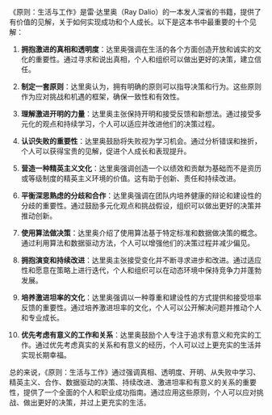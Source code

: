 《原则：生活与工作》是雷·达里奥（Ray Dalio）的一本发人深省的书籍，提供了有价值的见解，关于如何实现成功和个人成长。以下是这本书中最重要的十个见解：

1. **拥抱激进的真相和透明度**：达里奥强调在生活的各个方面创造开放和诚实的文化的重要性。通过寻求和说出真相，个人和组织可以做出更好的决策，建立信任。

2. **制定一套原则**：达里奥认为，拥有明确的原则可以指导决策和行为。这些原则作为应对挑战和机遇的框架，确保一致性和有效性。

3. **理解激进开明的力量**：达里奥主张保持开明和接受反馈和新想法。通过接受多元化的观点和持续学习，个人可以适应并改进他们的决策过程。

4. **认识失败的重要性**：达里奥鼓励将失败视为学习机会。通过分析错误和挫折，个人可以获得宝贵的见解，促进个人成长和表现提升。

5. **营造一种精英主义文化**：达里奥强调创造一个以绩效和贡献为基础而不是资历或等级制度的精英主义环境的价值。这有助于创新、责任和持续改进。

6. **平衡深思熟虑的分歧和合作**：达里奥强调在团队内培养健康的辩论和建设性的分歧的重要性。通过鼓励多元化观点和挑战假设，组织可以做出更好的决策并推动创新。

7. **使用算法做决策**：达里奥介绍了使用算法基于特定标准和数据做决策的概念。通过利用算法和数据驱动方法，个人可以增强他们的决策过程并减少偏见。

8. **拥抱演变和持续改进**：达里奥主张接受变化并不断寻求进步和改进。通过适应性和愿意在策略上进行迭代，个人和组织可以在动态环境中保持竞争力并蓬勃发展。

9. **培养激进坦率的文化**：达里奥强调以一种尊重和建设性的方式提供和接受坦率反馈的重要性。通过培养激进坦率的文化，个人可以公开解决问题并推动个人和专业成长。

10. **优先考虑有意义的工作和关系**：达里奥鼓励个人专注于追求有意义和充实的工作。通过优先考虑真实的关系和有意义的经历，个人可以过上更充实的生活并实现长期幸福。

总的来说，《原则：生活与工作》通过强调真相、透明度、开明、从失败中学习、精英主义、合作、数据驱动的决策、持续改进、激进坦率和有意义的关系的重要性，提供了一个全面的个人和职业成功指南。通过应用这些原则，个人可以应对挑战、做出更好的决策，并过上更充实的生活。